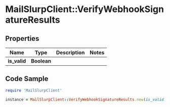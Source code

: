 # MailSlurpClient::VerifyWebhookSignatureResults

## Properties

Name | Type | Description | Notes
------------ | ------------- | ------------- | -------------
**is_valid** | **Boolean** |  | 

## Code Sample

```ruby
require 'MailSlurpClient'

instance = MailSlurpClient::VerifyWebhookSignatureResults.new(is_valid: null)
```


